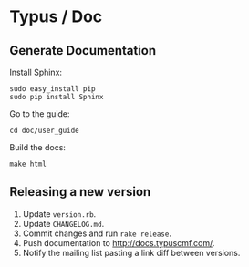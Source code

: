 # Typus / Doc

## Generate Documentation

Install Sphinx:

    sudo easy_install pip
    sudo pip install Sphinx

Go to the guide:

    cd doc/user_guide

Build the docs:

    make html


## Releasing a new version

1. Update `version.rb`.
2. Update `CHANGELOG.md`.
3. Commit changes and run `rake release`.
4. Push documentation to <http://docs.typuscmf.com/>.
5. Notify the mailing list pasting a link diff between versions.
